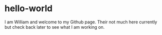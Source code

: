 # hello-world

I am William and welcome to my Github page. Their not much here currently but check back later to see what I am working on.
